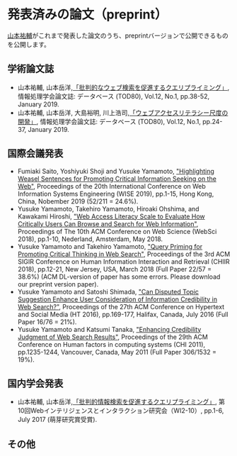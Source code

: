 # 発表済みの論文（preprint）
[山本祐輔](http://hontolab.org/)がこれまで発表した論文のうち、preprintバージョンで公開できるものを公開します。


## 学術論文誌
- 山本祐輔, 山本岳洋,[「批判的なウェブ検索を促進するクエリプライミング」](https://github.com/hontolab/preprint-paper/raw/master/content/chiir2018.pdf), 情報処理学会論文誌: データベース (TOD80), Vol.12, No.1, pp.38-52, January 2019.
- 山本祐輔, 山本岳洋, 大島裕明, 川上浩司,[「ウェブアクセスリテラシー尺度の開発」](https://github.com/hontolab/preprint-paper/raw/master/content/websci2018.pdf), 情報処理学会論文誌: データベース (TOD80), Vol.12, No.1, pp.24-37, January 2019.

## 国際会議発表
- Fumiaki Saito, Yoshiyuki Shoji and Yusuke Yamamoto, ["Highlighting Weasel Sentences for Promoting Critical Information Seeking on the Web"](https://github.com/hontolab/preprint-paper/raw/master/content/wise2019.pdf), Proceedings of the 20th International Conference on Web Information Systems Engineering (WISE 2019), pp.1-15, Hong Kong, China, Nobember 2019 (52/211 = 24.6%).
- Yusuke Yamamoto, Takehiro Yamamoto, Hiroaki Ohshima, and Kawakami Hiroshi, ["Web Access Literacy Scale to Evaluate How Critically Users Can Browse and Search for Web Information"](https://github.com/hontolab/preprint-paper/raw/master/content/websci2018.pdf), Proceedings of The 10th ACM Conference on Web Science (WebSci 2018), pp.1-10, Nederland, Amsterdam, May 2018.
- Yusuke Yamamoto and Takehiro Yamamoto, ["Query Priming for Promoting Critical Thinking in Web Search"](https://github.com/hontolab/preprint-paper/raw/master/content/chiir2018.pdf), Proceedings of the 3rd ACM SIGIR Conference on Human Information Interaction and Retrieval (CHIIR 2018), pp.12-21, New Jersey, USA, March 2018 (Full Paper 22/57 = 38.6%) (ACM DL-version of paper has some errors. Please download our preprint version paper).
- Yusuke Yamamoto and Satoshi Shimada, ["Can Disputed Topic Suggestion Enhance User Consideration of Information Credibility in Web Search?"](https://github.com/hontolab/postprint-paper/raw/master/content/ht2016.pdf), Proceedings of the 27th ACM Conference on Hypertext and Social Media (HT 2016), pp.169-177, Halifax, Canada, July 2016 (Full Paper 16/76 = 21%).
- Yusuke Yamamoto and Katsumi Tanaka, ["Enhancing Credibility Judgment of Web Search Results"](https://github.com/hontolab/postprint-paper/raw/master/content/chi2011.pdf), Proceedings of the 29th ACM Conference on Human factors in computing systems (CHI 2011), pp.1235-1244, Vancouver, Canada, May 2011 (Full Paper 306/1532 = 19%).

## 国内学会発表
- 山本祐輔, 山本岳洋,[「批判的情報検索を促進するクエリプライミング」](https://github.com/hontolab/postprint-paper/raw/master/content/WI2-2017-No-10.pdf), 第10回Webインテリジェンスとインタラクション研究会（WI2-10）, pp.1-6, July 2017 (萌芽研究賞受賞).


## その他
